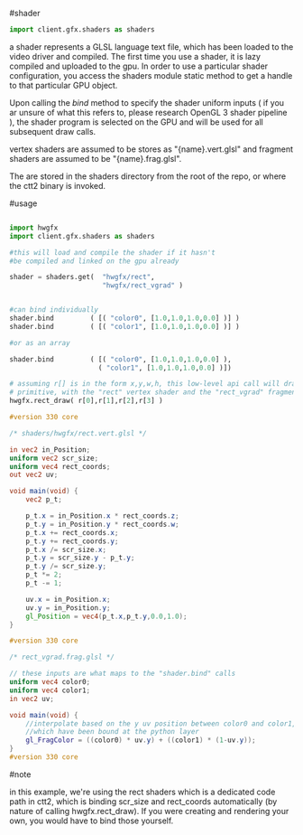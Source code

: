 #shader

```python
import client.gfx.shaders as shaders
```

a shader represents a GLSL language text file, which has been loaded to the video driver and compiled. The first time you use a shader, it is lazy compiled and uploaded to the gpu. In order to use a particular shader configuration, you access the shaders module static method to get a handle to that particular GPU object. 

Upon calling the *bind* method to specify the shader uniform inputs ( if you ar unsure of what this refers to, please research OpenGL 3 shader pipeline ), the shader program is selected on the GPU and will be used for all subsequent draw calls.

vertex shaders are assumed to be stores as "{name}.vert.glsl" and fragment shaders are assumed to be "{name}.frag.glsl".

The are stored in the shaders directory from the root of the repo, or where the ctt2 binary is invoked.

#usage

```python

import hwgfx
import client.gfx.shaders as shaders

#this will load and compile the shader if it hasn't
#be compiled and linked on the gpu already

shader = shaders.get(  "hwgfx/rect", 
                       "hwgfx/rect_vgrad" )


#can bind individually
shader.bind         ( [( "color0", [1.0,1.0,1.0,0.0] )] )
shader.bind         ( [( "color1", [1.0,1.0,1.0,0.0] )] )

#or as an array

shader.bind         ( [( "color0", [1.0,1.0,1.0,0.0] ),
                      ( "color1", [1.0,1.0,1.0,0.0] )])

# assuming r[] is in the form x,y,w,h, this low-level api call will draw a rectangle 
# primitive, with the "rect" vertex shader and the "rect_vgrad" fragment shader 
hwgfx.rect_draw( r[0],r[1],r[2],r[3] )
```

```glsl
#version 330 core

/* shaders/hwgfx/rect.vert.glsl */

in vec2 in_Position;
uniform vec2 scr_size;
uniform vec4 rect_coords;
out vec2 uv;

void main(void) {
    vec2 p_t;

    p_t.x = in_Position.x * rect_coords.z;
    p_t.y = in_Position.y * rect_coords.w;
    p_t.x += rect_coords.x;
    p_t.y += rect_coords.y;
    p_t.x /= scr_size.x;
    p_t.y = scr_size.y - p_t.y;
    p_t.y /= scr_size.y;
    p_t *= 2;
    p_t -= 1;

    uv.x = in_Position.x;
    uv.y = in_Position.y;
    gl_Position = vec4(p_t.x,p_t.y,0.0,1.0);
}
```
```glsl
#version 330 core

/* rect_vgrad.frag.glsl */

// these inputs are what maps to the "shader.bind" calls
uniform vec4 color0;
uniform vec4 color1;
in vec2 uv;

void main(void) {
    //interpolate based on the y uv position between color0 and color1,
    //which have been bound at the python layer
    gl_FragColor = ((color0) * uv.y) + ((color1) * (1-uv.y));
}
#version 330 core
```
#note

in this example, we're using the rect shaders which is a dedicated code path in ctt2, which is binding scr_size and rect_coords automatically (by nature of calling hwgfx.rect_draw). If you were creating and rendering your own, you would have to bind those yourself. 

